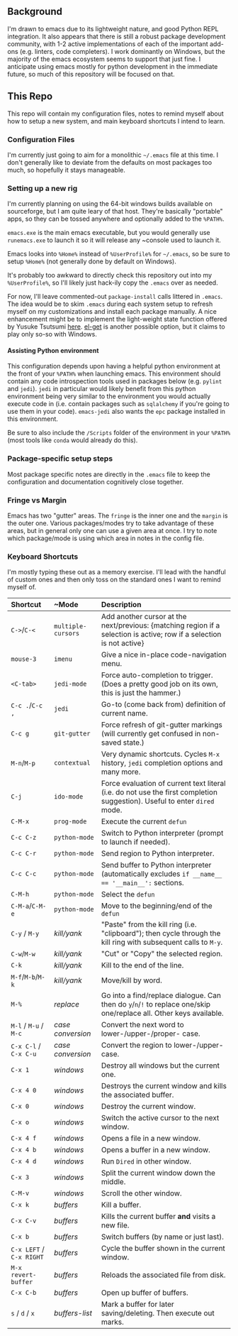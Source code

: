 ## Background

I'm drawn to emacs due to its lightweight nature, and good Python REPL integration.  It also appears that there is still a robust package development community, with 1-2 active implementations of each of the important add-ons (e.g. linters, code completers).  I work dominantly on Windows, but the majority of the emacs ecosystem seems to support that just fine.  I anticipate using emacs mostly for python development in the immediate future, so much of this repository will be focused on that.

## This Repo

This repo will contain my configuration files, notes to remind myself about how to setup a new system, and main keyboard shortcuts I intend to learn.

### Configuration Files

I'm currently just going to aim for a monolithic `~/.emacs` file at this time.  I don't generally like to deviate from the defaults on most packages too much, so hopefully it stays manageable.

### Setting up a new rig

I'm currently planning on using the 64-bit windows builds available on sourceforge, but I am quite leary of that host.  They're basically "portable" apps, so they can be tossed anywhere and optionally added to the `%PATH%`.

`emacs.exe` is the main emacs executable, but you would generally use `runemacs.exe` to launch it so it will release any ~console used to launch it.

Emacs looks into `%Home%` instead of `%UserProfile%` for `~/.emacs`, so be sure to setup `%Home%` (not generally done by default on Windows).

It's probably too awkward to directly check this repository out into my `%UserProfile%`, so I'll likely just hack-ily copy the `.emacs` over as needed.

For now, I'll leave commented-out `package-install` calls littered in `.emacs`.  The idea would be to skim `.emacs` during each system setup to refresh myself on my customizations and install each package manually.  A nice enhancement might be to implement the light-weight state function offered by Yusuke Tsutsumi [here](http://y.tsutsumi.io/emacs-from-scratch-part-1-extending-emacs-basics.html).  [el-get](https://github.com/dimitri/el-get) is another possible option, but it claims to play only so-so with Windows.

#### Assisting Python environment

This configuration depends upon having a helpful python environment at the front of your `%PATH%` when launching emacs.  This environment should contain any code introspection tools used in packages below (e.g. `pylint` and `jedi`).  `jedi` in particular would likely benefit from this python environment being very similar to the environment you would actually execute code in (i.e. contain packages such as `sqlalchemy` if you're going to use them in your code).  `emacs-jedi` also wants the `epc` package installed in this environment.

Be sure to also include the `/Scripts` folder of the environment in your `%PATH%` (most tools like `conda` would already do this).

### Package-specific setup steps

Most package specific notes are directly in the `.emacs` file to keep the configuration and documentation cognitively close together.

### Fringe vs Margin

Emacs has two "gutter" areas. The `fringe` is the inner one and the `margin` is the outer one.  Various packages/modes try to take advantage of these areas, but in general only one can use a given area at once.  I try to note which package/mode is using which area in notes in the config file.

### Keyboard Shortcuts

I'm mostly typing these out as a memory exercise.  I'll lead with the handful of custom ones and then only toss on the standard ones I want to remind myself of.

| Shortcut | ~Mode | Description |
| :------- | :---- | :---------- |
| `C->`/`C-<` | `multiple-cursors` | Add another cursor at the next/previous: {matching region if a selection is active; row if a selection is not active} |
| `mouse-3` | `imenu` | Give a nice in-place code-navigation menu. |
| `<C-tab>` | `jedi-mode` | Force auto-completion to trigger. (Does a pretty good job on its own, this is just the hammer.) |
| `C-c .`/`C-c ,` | `jedi` | Go-to (come back from) definition of current name. |
| `C-c g` | `git-gutter` | Force refresh of git-gutter markings (will currently get confused in non-saved state.) |
| `M-n`/`M-p` | `contextual` | Very dynamic shortcuts.  Cycles `M-x` history, `jedi` completion options and many more. |
| `C-j` | `ido-mode` | Force evaluation of current text literal (i.e. do not use the first completion suggestion).  Useful to enter `dired` mode. |
| `C-M-x` | `prog-mode` | Execute the current `defun` |
| `C-c C-z` | `python-mode` | Switch to Python interpreter (prompt to launch if needed). |
| `C-c C-r` | `python-mode` | Send region to Python interpreter. |
| `C-c C-c` | `python-mode` | Send buffer to Python interpreter (automatically excludes `if __name__ == '__main__':` sections. |
| `C-M-h` | `python-mode` | Select the `defun` |
| `C-M-a`/`C-M-e` | `python-mode` | Move to the beginning/end of the `defun` |
| `C-y` / `M-y` | *kill/yank* | "Paste" from the kill ring (i.e. "clipboard"); then cycle through the kill ring with subsequent calls to `M-y`. |
| `C-w`/`M-w` | *kill/yank* | "Cut" or "Copy" the selected region. |
| `C-k` | *kill/yank* | Kill to the end of the line. |
| `M-f`/`M-b`/`M-k` | *kill/yank* | Move/kill by word. |
| `M-%` | *replace* | Go into a find/replace dialogue.  Can then do `y`/`n`/`!` to replace one/skip one/replace all.  Other keys available. |
| `M-l` / `M-u` / `M-c` | *case conversion* | Convert the next word to lower-/upper-/proper- case. |
| `C-x C-l` / `C-x C-u` | *case conversion* | Convert the region to lower-/upper- case. |
| `C-x 1` | *windows* | Destroy all windows but the current one. |
| `C-x 4 0` | *windows* | Destroys the current window and kills the associated buffer. |
| `C-x 0` | *windows* | Destroy the current window. |
| `C-x o` | *windows* | Switch the active cursor to the next window. |
| `C-x 4 f` | *windows* | Opens a file in a new window. |
| `C-x 4 b` | *windows* | Opens a buffer in a new window. |
| `C-x 4 d` | *windows* | Run `Dired` in other window. |
| `C-x 3` | *windows* | Split the current window down the middle. |
| `C-M-v` | *windows* | Scroll the other window. |
| `C-x k` | *buffers* | Kill a buffer. |
| `C-x C-v` | *buffers* | Kills the current buffer **and** visits a new file. |
| `C-x b` | *buffers* | Switch buffers (by name or just last). |
| `C-x LEFT` / `C-x RIGHT` | *buffers* | Cycle the buffer shown in the current window. |
| `M-x revert-buffer` | *buffers* | Reloads the associated file from disk. |
| `C-x C-b` | *buffers* | Open up buffer of buffers. |
| `s` / `d` / `x` | *buffers-list* | Mark a buffer for later saving/deleting. Then execute out marks. |
